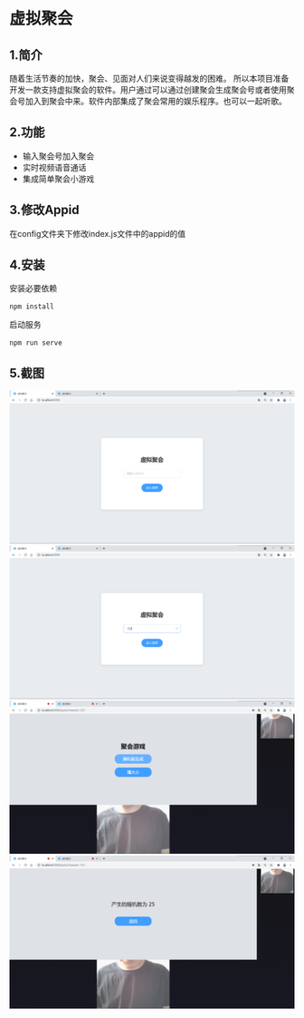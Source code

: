 # 虚拟聚会

## 1.简介
随着生活节奏的加快，聚会、见面对人们来说变得越发的困难。
所以本项目准备开发一款支持虚拟聚会的软件。用户通过可以通过创建聚会生成聚会号或者使用聚会号加入到聚会中来。软件内部集成了聚会常用的娱乐程序。也可以一起听歌。

## 2.功能

- 输入聚会号加入聚会
- 实时视频语音通话
- 集成简单聚会小游戏

## 3.修改Appid

在config文件夹下修改index.js文件中的appid的值

## 4.安装

安装必要依赖

```
npm install
```

启动服务

```
npm run serve
```

## 5.截图

<img src='./pic/1.png'>

<img src='./pic/2.png'>

<img src='./pic/3.png'>

<img src='./pic/4.png'>

